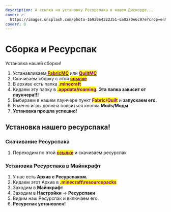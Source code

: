 ```yaml
---
description: А ссылка на установку Ресурспака в нашем Дискорде...
cover: >-
  https://images.unsplash.com/photo-1692064322351-6a0270e6c97e?crop=entropy&cs=srgb&fm=jpg&ixid=M3wxOTcwMjR8MHwxfHJhbmRvbXx8fHx8fHx8fDE2OTI3NzM0Nzl8&ixlib=rb-4.0.3&q=85
coverY: 0
---
```


# Сборка и Ресурспак

Установка нашей сборки!

1. Устанавливаем[ <mark style="color:purple;">**FabricMC**</mark>](modloaders/) или [<mark style="color:purple;">**QuiltMC**</mark>](modloaders/)
2. Скачиваем сборку с этой [<mark style="color:purple;">**ссылке**</mark>](https://cdn.discordapp.com/attachments/1089800666505027674/1143797761947480154/b1cc9b254a6fa50b.zip)
3. В архиве есть папка <mark style="color:purple;">**.minecraft**</mark>
4. Кидаем эту папку в <mark style="color:purple;">**.appdata/roaming**</mark>**. Эта папка зависит от лаунчера!!!**
5. Выбираем в нашем лаунчере пункт <mark style="color:purple;">**Fabric/Quilt**</mark> и **запускаем его.**
6. В меню игры должна появиться кнопка **Mods/Моды**
7. **Установка прошла успешно!**

## Установка нашего ресурспака!

### Скачивание Ресурспака

1. Переходим по этой [<mark style="color:purple;">**ссылке**</mark>](https://cdn.discordapp.com/attachments/1089800666505027674/1143799346958188574/otresource.zip) и скачиваем ресурспак

### Установка Ресурспака в Майнкрафт

1. У нас есть **Архив с Ресурспаком.**
2. Кидаем этот Архив в <mark style="color:purple;">**.minecraft\resourcepacks**</mark>
3. Заходим в **Майнкрафт**
4. Заходим в **Настройки** -> **Ресурспаки**
5. Видим наш Ресурспак и включаем его.
6. **Ресурспак установлен!**
